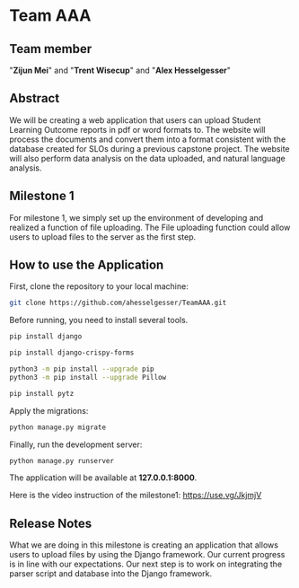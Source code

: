 # Team AAA
## Team member
"**Zijun Mei**" and "**Trent Wisecup**" and "**Alex Hesselgesser**"<br />

## Abstract
We will be creating a web application that users can upload Student Learning Outcome reports in pdf or word formats to. The website will process the documents and convert them into a format consistent with the database created for SLOs during a previous capstone project. The website will also perform data analysis on the data uploaded, and natural language analysis.

## Milestone 1 
For milestone 1, we simply set up the environment of developing and realized a function of file uploading. The File uploading function could allow users to upload files to the server as the first step.

## How to use the Application

First, clone the repository to your local machine:

```bash
git clone https://github.com/ahesselgesser/TeamAAA.git
```
Before running, you need to install several tools.

```bash
pip install django

pip install django-crispy-forms

python3 -m pip install --upgrade pip
python3 -m pip install --upgrade Pillow

pip install pytz
```
Apply the migrations:

```bash
python manage.py migrate
```

Finally, run the development server:

```bash
python manage.py runserver
```
The application will be available at **127.0.0.1:8000**.

Here is the video instruction of the milestone1: https://use.vg/JkjmjV
## Release Notes

What we are doing in this milestone is creating an application that allows users to upload files by using the Django framework. Our current progress is in line with our expectations. Our next step is to work on integrating the parser script and database into the Django framework.
